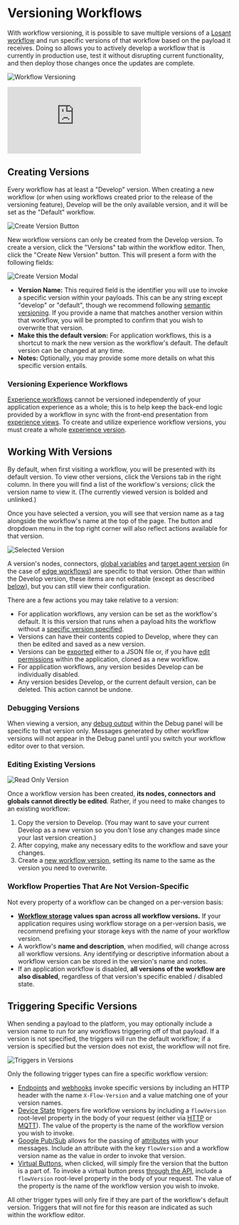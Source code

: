 # Versioning Workflows

With workflow versioning, it is possible to save multiple versions of a [Losant workflow](/workflows/overview/) and run specific versions of that workflow based on the payload it receives. Doing so allows you to actively develop a workflow that is currently in production use, test it without disrupting current functionality, and then deploy those changes once the updates are complete.

![Workflow Versioning](/images/workflows/versioning/overview.png "Workflow Versioning")

<div class='embed-container'>
  <iframe src='https://www.youtube.com/embed/QE1MGp2-lao' frameborder='0' allowfullscreen></iframe>
</div>

## Creating Versions

Every workflow has at least a "Develop" version. When creating a new workflow (or when using workflows created prior to the release of the versioning feature), Develop will be the only available version, and it will be set as the "Default" workflow.

![Create Version Button](/images/workflows/versioning/create_version_btn.png "Create Version Button")

New workflow versions can only be created from the Develop version. To create a version, click the "Versions" tab within the workflow editor. Then, click the "Create New Version" button. This will present a form with the following fields:

![Create Version Modal](/images/workflows/versioning/create_version_modal.png "Create Version Modal")

* **Version Name:** This required field is the identifier you will use to invoke a specific version within your payloads. This can be any string except "develop" or "default", though we recommend following [semantic versioning](http://semver.org/). If you provide a name that matches another version within that workflow, you will be prompted to confirm that you wish to overwrite that version.
* **Make this the default version:** For application workflows, this is a shortcut to mark the new version as the workflow's default. The default version can be changed at any time.
* **Notes:** Optionally, you may provide some more details on what this specific version entails.

### Versioning Experience Workflows

[Experience workflows](/workflows/experience-workflows/) cannot be versioned independently of your application experience as a whole; this is to help keep the back-end logic provided by a workflow in sync with the front-end presentation from [experience views](/experiences/views/). To create and utilize experience workflow versions, you must create a whole [experience version](/experiences/versions/).

## Working With Versions

By default, when first visiting a workflow, you will be presented with its default version. To view other versions, click the Versions tab in the right column. In there you will find a list of the workflow's versions; click the version name to view it. (The currently viewed version is bolded and unlinked.)

Once you have selected a version, you will see that version name as a tag alongside the workflow's name at the top of the page. The button and dropdown menu in the top right corner will also reflect actions available for that version.

![Selected Version](/images/workflows/versioning/selected_version.png "Selected Version")

A version's nodes, connectors, [global variables](/workflows/overview/#workflow-globals) and [target agent version](/workflows/edge-workflows/#edge-agent-version) (in the case of [edge workflows](/workflows/edge-workflows/)) are specific to that version. Other than within the Develop version, these items are not editable (except as described [below](#editing-existing-versions)), but you can still view their configuration.

There are a few actions you may take relative to a version:

* For application workflows, any version can be set as the workflow's default. It is this version that runs when a payload hits the workflow without a [specific version specified](#triggering-specific-versions).
* Versions can have their contents copied to Develop, where they can then be edited and saved as a new version.
* Versions can be [exported](/workflows/overview/#import-export) either to a JSON file or, if you have [edit permissions](/organizations/members/#member-roles) within the application, cloned as a new workflow.
* For application workflows, any version besides Develop can be individually disabled.
* Any version besides Develop, or the current default version, can be deleted. This action cannot be undone.

### Debugging Versions

When viewing a version, any [debug output](/workflows/outputs/debug/#viewing-debug-output) within the Debug panel will be specific to that version only. Messages generated by other workflow versions will not appear in the Debug panel until you switch your workflow editor over to that version.

### Editing Existing Versions

![Read Only Version](/images/workflows/versioning/version_read_only.png "Read Only Version")

Once a workflow version has been created, **its nodes, connectors and globals cannot directly be edited**. Rather, if you need to make changes to an existing workflow:

1. Copy the version to Develop. (You may want to save your current Develop as a new version so you don't lose any changes made since your last version creation.)
1. After copying, make any necessary edits to the workflow and save your changes.
1. Create a [new workflow version](#creating-versions), setting its name to the same as the version you need to overwrite.

### Workflow Properties That Are Not Version-Specific

Not every property of a workflow can be changed on a per-version basis:

* **[Workflow storage](/workflows/overview/#workflow-storage) values span across all workflow versions.** If your application requires using workflow storage on a per-version basis, we recommend prefixing your storage keys with the name of your workflow version.
* A workflow's **name and description**, when modified, will change across all workflow versions. Any identifying or descriptive information about a workflow version can be stored in the version's name and notes.
* If an application workflow is disabled, **all versions of the workflow are also disabled**, regardless of that version's specific enabled / disabled state.

## Triggering Specific Versions

When sending a payload to the platform, you may optionally include a version name to run for any workflows triggering off of that payload. If a version is not specified, the triggers will run the default workflow; if a version is specified but the version does not exist, the workflow will not fire.

![Triggers in Versions](/images/workflows/versioning/version_dead_triggers.png "Triggers in Versions")

Only the following trigger types can fire a specific workflow version:

* [Endpoints](/workflows/triggers/endpoint/) and [webhooks](/workflows/triggers/webhook/) invoke specific versions by including an HTTP header with the name `X-Flow-Version` and a value matching one of your version names.
* [Device State](/workflows/triggers/device/) triggers fire workflow versions by including a `flowVersion` root-level property in the body of your request (either via [HTTP](/rest-api/device/#send-state) or [MQTT](/mqtt/overview/#publishing-device-state)). The value of the property is the name of the workflow version you wish to invoke.
* [Google Pub/Sub](/workflows/triggers/google-pub-sub/) allows for the passing of [attributes](https://cloud.google.com/pubsub/docs/publisher) with your messages. Include an attribute with the key `flowVersion` and a workflow version name as the value in order to invoke that version.
* [Virtual Buttons](/workflows/triggers/virtual-button/), when clicked, will simply fire the version that the button is a part of. To invoke a virtual button press [through the API](/rest-api/flow/#press-virtual-button), include a `flowVersion` root-level property in the body of your request. The value of the property is the name of the workflow version you wish to invoke.

All other trigger types will only fire if they are part of the workflow's default version. Triggers that will not fire for this reason are indicated as such within the workflow editor.
